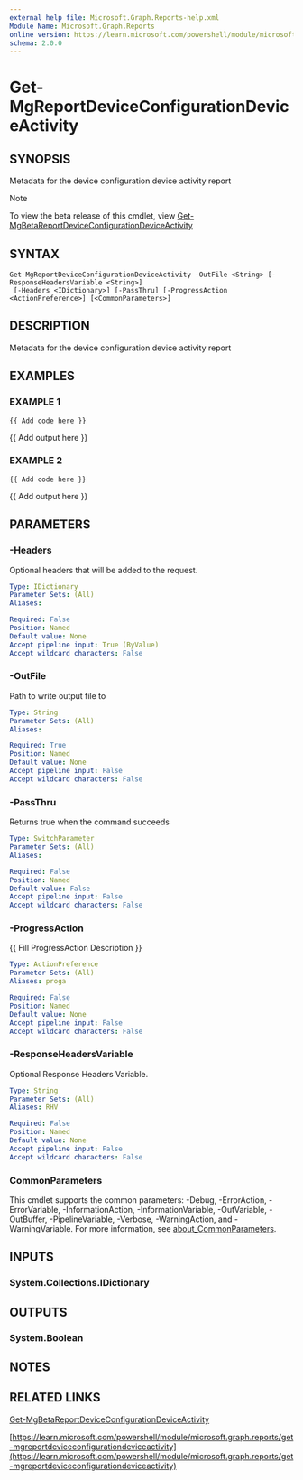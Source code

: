 ```yaml
---
external help file: Microsoft.Graph.Reports-help.xml
Module Name: Microsoft.Graph.Reports
online version: https://learn.microsoft.com/powershell/module/microsoft.graph.reports/get-mgreportdeviceconfigurationdeviceactivity
schema: 2.0.0
---
```


# Get-MgReportDeviceConfigurationDeviceActivity

## SYNOPSIS
Metadata for the device configuration device activity report

> [!NOTE]
> To view the beta release of this cmdlet, view [Get-MgBetaReportDeviceConfigurationDeviceActivity](/powershell/module/Microsoft.Graph.Beta.Reports/Get-MgBetaReportDeviceConfigurationDeviceActivity?view=graph-powershell-beta)

## SYNTAX

```
Get-MgReportDeviceConfigurationDeviceActivity -OutFile <String> [-ResponseHeadersVariable <String>]
 [-Headers <IDictionary>] [-PassThru] [-ProgressAction <ActionPreference>] [<CommonParameters>]
```

## DESCRIPTION
Metadata for the device configuration device activity report

## EXAMPLES

### EXAMPLE 1
```
{{ Add code here }}
```

{{ Add output here }}

### EXAMPLE 2
```
{{ Add code here }}
```

{{ Add output here }}

## PARAMETERS

### -Headers
Optional headers that will be added to the request.

```yaml
Type: IDictionary
Parameter Sets: (All)
Aliases:

Required: False
Position: Named
Default value: None
Accept pipeline input: True (ByValue)
Accept wildcard characters: False
```

### -OutFile
Path to write output file to

```yaml
Type: String
Parameter Sets: (All)
Aliases:

Required: True
Position: Named
Default value: None
Accept pipeline input: False
Accept wildcard characters: False
```

### -PassThru
Returns true when the command succeeds

```yaml
Type: SwitchParameter
Parameter Sets: (All)
Aliases:

Required: False
Position: Named
Default value: False
Accept pipeline input: False
Accept wildcard characters: False
```

### -ProgressAction
{{ Fill ProgressAction Description }}

```yaml
Type: ActionPreference
Parameter Sets: (All)
Aliases: proga

Required: False
Position: Named
Default value: None
Accept pipeline input: False
Accept wildcard characters: False
```

### -ResponseHeadersVariable
Optional Response Headers Variable.

```yaml
Type: String
Parameter Sets: (All)
Aliases: RHV

Required: False
Position: Named
Default value: None
Accept pipeline input: False
Accept wildcard characters: False
```

### CommonParameters
This cmdlet supports the common parameters: -Debug, -ErrorAction, -ErrorVariable, -InformationAction, -InformationVariable, -OutVariable, -OutBuffer, -PipelineVariable, -Verbose, -WarningAction, and -WarningVariable. For more information, see [about_CommonParameters](http://go.microsoft.com/fwlink/?LinkID=113216).

## INPUTS

### System.Collections.IDictionary
## OUTPUTS

### System.Boolean
## NOTES

## RELATED LINKS
[Get-MgBetaReportDeviceConfigurationDeviceActivity](/powershell/module/Microsoft.Graph.Beta.Reports/Get-MgBetaReportDeviceConfigurationDeviceActivity?view=graph-powershell-beta)

[https://learn.microsoft.com/powershell/module/microsoft.graph.reports/get-mgreportdeviceconfigurationdeviceactivity](https://learn.microsoft.com/powershell/module/microsoft.graph.reports/get-mgreportdeviceconfigurationdeviceactivity)




